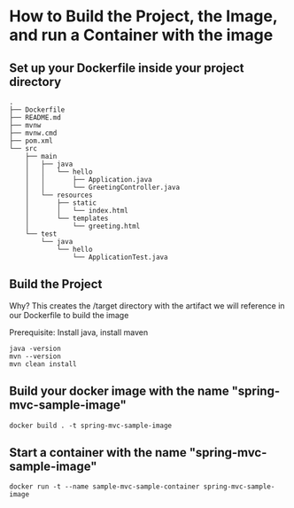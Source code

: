 
# How to Build the Project, the Image, and run a Container with the image

## Set up your Dockerfile inside your project directory
```
.
├── Dockerfile
├── README.md
├── mvnw
├── mvnw.cmd
├── pom.xml
└── src
    ├── main
    │   ├── java
    │   │   └── hello
    │   │       ├── Application.java
    │   │       └── GreetingController.java
    │   └── resources
    │       ├── static
    │       │   └── index.html
    │       └── templates
    │           └── greeting.html
    └── test
        └── java
            └── hello
                └── ApplicationTest.java

```

## Build the Project
Why? This creates the /target directory with the artifact we will reference in our Dockerfile to build the image

Prerequisite: Install java, install maven
```
java -version
mvn --version
mvn clean install
```

## Build your docker image with the name "spring-mvc-sample-image"
```
docker build . -t spring-mvc-sample-image
```

## Start a container with the name "spring-mvc-sample-image"
```
docker run -t --name sample-mvc-sample-container spring-mvc-sample-image
```